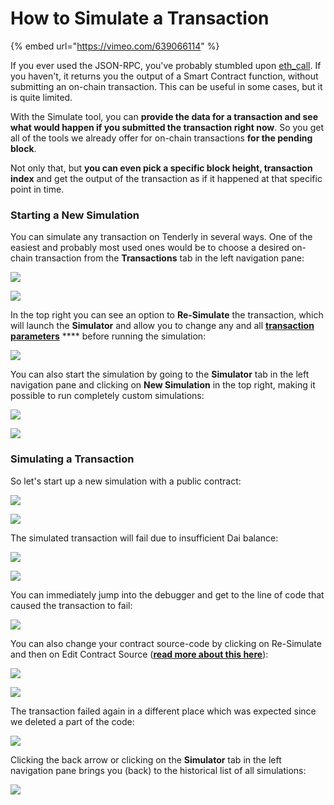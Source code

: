 # How to Simulate a Transaction

{% embed url="https://vimeo.com/639066114" %}

If you ever used the JSON-RPC, you've probably stumbled upon [eth\_call](https://github.com/ethereum/wiki/wiki/JSON-RPC#eth\_call). If you haven't, it returns you the output of a Smart Contract function, without submitting an on-chain transaction. This can be useful in some cases, but it is quite limited.

With the Simulate tool, you can **provide the data for a transaction and see what would happen if you submitted the transaction right now**. So you get all of the tools we already offer for on-chain transactions **for the pending block**.&#x20;

Not only that, but **you can even pick a specific block height, transaction index** and get the output of the transaction as if it happened at that specific point in time.

### Starting a New Simulation

You can simulate any transaction on Tenderly in several ways. One of the easiest and probably most used ones would be to choose a desired on-chain transaction from the **Transactions** tab in the left navigation pane:

![](<../../.gitbook/assets/Screenshot 2021-10-14 at 17.00.15.png>)

![](<../../.gitbook/assets/Screenshot 2021-10-14 at 17.00.34.png>)

In the top right you can see an option to **Re-Simulate** the transaction, which will launch the **Simulator** and allow you to change any and all [**transaction parameters**](transaction-parameters.md) **** before running the simulation:

![](<../../.gitbook/assets/Screenshot 2021-10-14 at 17.01.18.png>)

You can also start the simulation by going to the **Simulator** tab in the left navigation pane and clicking on **New Simulation** in the top right, making it possible to run completely custom simulations:

![](<../../.gitbook/assets/Screenshot 2021-10-14 at 17.04.05.png>)

![](<../../.gitbook/assets/Screenshot 2021-10-14 at 17.06.07.png>)

### Simulating a Transaction

So let's start up a new simulation with a public contract:

![](<../../.gitbook/assets/Screenshot 2021-10-15 at 09.40.19.png>)

![](<../../.gitbook/assets/Screenshot 2021-10-15 at 09.50.37.png>)

The simulated transaction will fail due to insufficient Dai balance:

![](<../../.gitbook/assets/Screenshot 2021-10-15 at 09.50.56.png>)

![](<../../.gitbook/assets/Screenshot 2021-10-15 at 09.51.46.png>)

You can immediately jump into the debugger and get to the line of code that caused the transaction to fail:

![](<../../.gitbook/assets/Screenshot 2021-10-15 at 09.56.14.png>)

You can also change your contract source-code by clicking on Re-Simulate and then on Edit Contract Source ([**read more about this here**](editing-contract-source.md)):

![](<../../.gitbook/assets/Screenshot 2021-10-15 at 10.00.53.png>)

![](<../../.gitbook/assets/Screenshot 2021-10-15 at 10.00.07.png>)

The transaction failed again in a different place which was expected since we deleted a part of the code:

![](<../../.gitbook/assets/Screenshot 2021-10-15 at 10.01.36.png>)

Clicking the back arrow or clicking on the **Simulator** tab in the left navigation pane brings you (back) to the historical list of all simulations:

![](<../../.gitbook/assets/Screenshot 2021-10-15 at 10.19.02.png>)
